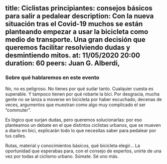title: Ciclistas principiantes: consejos básicos para salir a pedalear
description: Con la nueva situación tras el Covid-19 muchos se están planteando empezar a usar la bicicleta como medio de transporte. Una gran decisión que queremos facilitar resolviendo dudas y desmintiendo mitos.
at: 11/05/2020 20:00
duration: 60
peers: Juan G. Alberdi, 
----
### Sobre qué hablaremos en este evento

No, no es peligroso. No tienes por qué sudar tanto. Cualquier cuesta es superable. Y tampoco tienen por qué robarte la bici. Por desgracia, mucha gente no se lanza a moverse en bicicleta por haber escuchado, decenas de veces, argumentos que muestran como algo muy complicado el ser “commuter”.

Es lógico que surjan dudas, pero queremos solucionarlas: por eso planteamos un debate en el que distintos ciclistas urbanos, que se mueven a diario en bici, explicarán todo lo que necesitas saber para pedalear por tus calles.

Rutas, material y conocimientos básicos, qué bicicleta elegir… La oportunidad que esperabas para, con el consejo de expertos, unirte de una vez por todas al ciclismo urbano. Súmate. Sé uno más.
